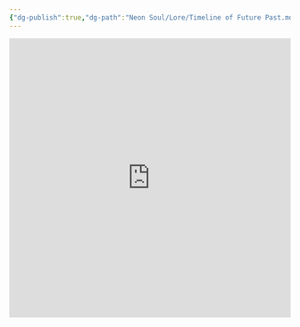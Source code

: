 ```yaml
---
{"dg-publish":true,"dg-path":"Neon Soul/Lore/Timeline of Future Past.md","permalink":"/neon-soul/lore/timeline-of-future-past/","updated":"2023-11-02T22:38:22.035-04:00"}
---
```


<iframe src='https://cdn.knightlab.com/libs/timeline3/latest/embed/index.html?source=1q4Zxe8fxTUhNNm5JBnB7eDkE1JMjzO6tVyzDvBWvIfk&font=Default&lang=en&timenav_position=top&initial_zoom=1' width='100%' height='500' webkitallowfullscreen mozallowfullscreen allowfullscreen frameborder='0'></iframe>
